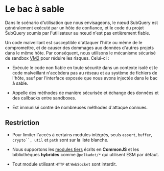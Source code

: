 # Le bac à sable

Dans le scénario d'utilisation que nous envisageons, le nœud SubQuery est généralement exécuté par un hôte de confiance, et le code du projet SubQuery soumis par l'utilisateur au nœud n'est pas entièrement fiable.

Un code malveillant est susceptible d'attaquer l'hôte ou même de le compromettre, et de causer des dommages aux données d'autres projets dans le même hôte. Par conséquent, nous utilisons le mécanisme sécurisé de sandbox [VM2](https://www.npmjs.com/package/vm2) pour réduire les risques. Celui-ci :

- Exécute le code non fiable en toute sécurité dans un contexte isolé et le code malveillant n'accèdera pas au réseau et au système de fichiers de l'hôte, sauf par l'interface exposée que nous avons injectée dans le bac à sable.

- Appelle des méthodes de manière sécurisée et échange des données et des callbacks entre sandboxes.

- Est immunisé contre de nombreuses méthodes d'attaque connues.

## Restriction

- Pour limiter l'accès à certains modules intégrés, seuls `assert`, `buffer`, ` crypto``, util ` et `path` sont sur la liste blanche.

- Nous supportons les [modules tiers](../create/mapping/polkadot.md#third-party-libraries) écrits en **CommonJS** et les bibliothèques **hybrides** comme `@polkadot/*` qui utilisent ESM par défaut.

- Tout module utilisant `HTTP` et `WebSocket` sont interdit.
